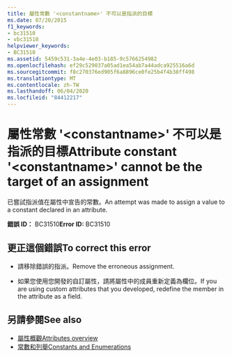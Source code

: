 ```yaml
---
title: 屬性常數 '<constantname>' 不可以是指派的目標
ms.date: 07/20/2015
f1_keywords:
- bc31510
- vbc31510
helpviewer_keywords:
- BC31510
ms.assetid: 5459c531-3a4e-4e03-b185-9c5766254982
ms.openlocfilehash: ef29c529037a05ad1ea54ab7a44adca925516a6d
ms.sourcegitcommit: f8c270376ed905f6a8896ce0fe25b4f4b38ff498
ms.translationtype: MT
ms.contentlocale: zh-TW
ms.lasthandoff: 06/04/2020
ms.locfileid: "84412217"
---
```

# <a name="attribute-constant-constantname-cannot-be-the-target-of-an-assignment"></a><span data-ttu-id="1858b-102">屬性常數 '\<constantname>' 不可以是指派的目標</span><span class="sxs-lookup"><span data-stu-id="1858b-102">Attribute constant '\<constantname>' cannot be the target of an assignment</span></span>
<span data-ttu-id="1858b-103">已嘗試指派值在屬性中宣告的常數。</span><span class="sxs-lookup"><span data-stu-id="1858b-103">An attempt was made to assign a value to a constant declared in an attribute.</span></span>  
  
 <span data-ttu-id="1858b-104">**錯誤 ID：** BC31510</span><span class="sxs-lookup"><span data-stu-id="1858b-104">**Error ID:** BC31510</span></span>  
  
## <a name="to-correct-this-error"></a><span data-ttu-id="1858b-105">更正這個錯誤</span><span class="sxs-lookup"><span data-stu-id="1858b-105">To correct this error</span></span>  
  
- <span data-ttu-id="1858b-106">請移除錯誤的指派。</span><span class="sxs-lookup"><span data-stu-id="1858b-106">Remove the erroneous assignment.</span></span>  
  
- <span data-ttu-id="1858b-107">如果您使用您開發的自訂屬性，請將屬性中的成員重新定義為欄位。</span><span class="sxs-lookup"><span data-stu-id="1858b-107">If you are using custom attributes that you developed, redefine the member in the attribute as a field.</span></span>  
  
## <a name="see-also"></a><span data-ttu-id="1858b-108">另請參閱</span><span class="sxs-lookup"><span data-stu-id="1858b-108">See also</span></span>

- [<span data-ttu-id="1858b-109">屬性概觀</span><span class="sxs-lookup"><span data-stu-id="1858b-109">Attributes overview</span></span>](../programming-guide/concepts/attributes/index.md)
- [<span data-ttu-id="1858b-110">常數和列舉</span><span class="sxs-lookup"><span data-stu-id="1858b-110">Constants and Enumerations</span></span>](../language-reference/constants-and-enumerations.md)
